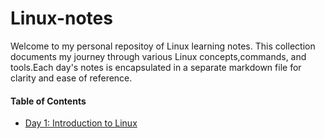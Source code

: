 # Linux-notes
Welcome to my personal repositoy of Linux learning notes. This collection documents my journey through various Linux concepts,commands, and tools.Each day's notes is encapsulated in a separate markdown file for clarity and ease of reference.

#### Table of Contents

- [Day 1: Introduction to Linux](day1.md)


